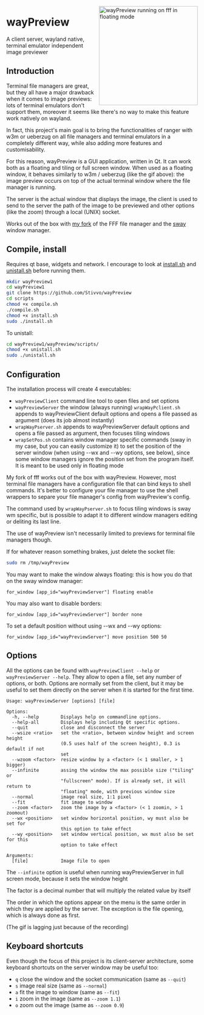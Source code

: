 <img src="fffWayPreview.gif" alt="wayPreview running on fff in floating mode"
height="260" align="right" style="margin-left: 1px; margin-bottom: 1px;"/>

# wayPreview

A client server, wayland native, terminal emulator independent image previewer

## Introduction

Terminal file managers are great, but they all have a major drawback when it
comes to image previews: lots of terminal emulators don't support them, moreover
it seems like there's no way to make this feature work natively on wayland.

In fact, this project's main goal is to bring the functionalities of ranger with
w3m or ueberzug on all file managers and terminal emulators in a completely
different way, while also adding more features and customisability.

For this reason, wayPreview is a GUI application, written in Qt. It can work
both as a floating and tiling or full screen window. When used as a floating
window, it behaves similarly to w3m / ueberzug (like the gif above): the image
preview occurs on top of the actual terminal window where the file manager is
running.

The server is the actual window that displays the image, the client is used to
send to the server the path of the image to be previewed and other options (like
the zoom) through a local (UNIX) socket.

Works out of the box with [my fork](https://github.com/Stivvo/fff) of the FFF
file manager and the [sway](https://github.com/swaywm/sway) window manager.

## Compile, install

Requires qt base, widgets and network. I encourage to look at
[install.sh](scripts/install.sh) and [unistall.sh](scripts/unistall.sh) before
running them.

```bash
mkdir wayPreview1
cd wayPreview1
git clone https://github.com/Stivvo/wayPreview
cd scripts
chmod +x compile.sh
./compile.sh
chmod +x install.sh
sudo ./install.sh
```

To unistall:

```bash
cd wayPreview1/wayPreview/scripts/
chmod +x unistall.sh
sudo ./unistall.sh
```

## Configuration

The installation process will create 4 executables:

* ``wayPreviewClient`` command line tool to open files and set options
* ``wayPreviewServer`` the window (always running) ``wrapWayPclient.sh`` appends
    to wayPreviewClient default options and opens a file passed as argument
    (does its job almost instantly)
* ``wrapWayPserver.sh`` appends to wayPreviewServer default options and opens a
    file passed as argument, then focuses tiling windows
* ``wrapSetPos.sh`` contains window manager specific commands (sway in my case,
    but you can easily customize it) to set the position of the server window
    (when using --wx and --wy options, see below), since some window managers
    ignore the position set from the program itself. It is meant to be used only
    in floating mode

My fork of fff works out of the box with wayPreview. However, most terminal file
managers have a configuration file that can bind keys to shell commands. It's
better to configure your file manager to use the shell wrappers to separe your
file manager's config from wayPreview's config.

The command used by ``wrapWayPserver.sh`` to focus tiling windows is sway wm
specific, but is possible to adapt it to different window managers editing or
deliting its last line.

The use of wayPreview isn't necessarily limited to previews for terminal file
managers though.

If for whatever reason something brakes, just delete the socket file:

```bash
sudo rm /tmp/wayPreview
```

You may want to make the window always floating: this is how you do that on the
sway window manager:

```
for_window [app_id="wayPreviewServer"] floating enable
```

You may also want to disable borders:

```
for_window [app_id="wayPreviewServer"] border none
```

To set a default position without using --wx and --wy options:

```
for_window [app_id="wayPreviewServer"] move position 500 50
```

## Options

All the options can be found with ``wayPreviewClient --help`` or
``wayPreviewServer --help``. They allow to open a file, set any number of
options, or both. Options are normally set from the client, but it may be useful
to set them directly on the server when it is started for the first time.

```
Usage: wayPreviewServer [options] [file]

Options:
  -h, --help        Displays help on commandline options.
  --help-all        Displays help including Qt specific options.
  --quit            close and disconnect the server
  --wsize <ratio>   set the <ratio>, between window height and screen height
                    (0.5 uses half of the screen height), 0.3 is default if not
                    set
  --wzoom <factor>  resize window by a <factor> (< 1 smaller, > 1 bigger)
  --infinite        assing the window the max possible size ("tiling" or
                    "fullscreen" mode). If is already set, it will return to
                    "floating" mode, with previous window size
  --normal          image real size, 1:1 pixel
  --fit             fit image to window
  --zoom <factor>   zoom the image by a <factor> (< 1 zoomin, > 1 zoomout)
  --wx <position>   set window horizontal position, wy must also be set for
                    this option to take effect
  --wy <position>   set window vertical position, wx must also be set for this
                    option to take effect

Arguments:
  [file]            Image file to open
```

The ``--infinite`` option is useful when running wayPreviewServer in full screen
mode, because it sets the window height

The factor is a decimal number that will multiply the related value by itself

The order in which the options appear on the menu is the same order in which
they are applied by the server. The exception is the file opening, which is
always done as first.

(The gif is lagging just because of the recording)

## Keyboard shortcuts

Even though the focus of this project is its client-server architecture, some
keyboard shortcuts on the server window may be useful too:

+ ``q`` close the window and the socket communication (same as ``--quit``)
+ ``s`` image real size (same as ``--normal``)
+ ``a`` fit the image to window (same as ``--fit``)
+ ``i`` zoom in the image (same as ``--zoom 1.1``)
+ ``o`` zoom out the image (same as ``--zoom 0.9``)
